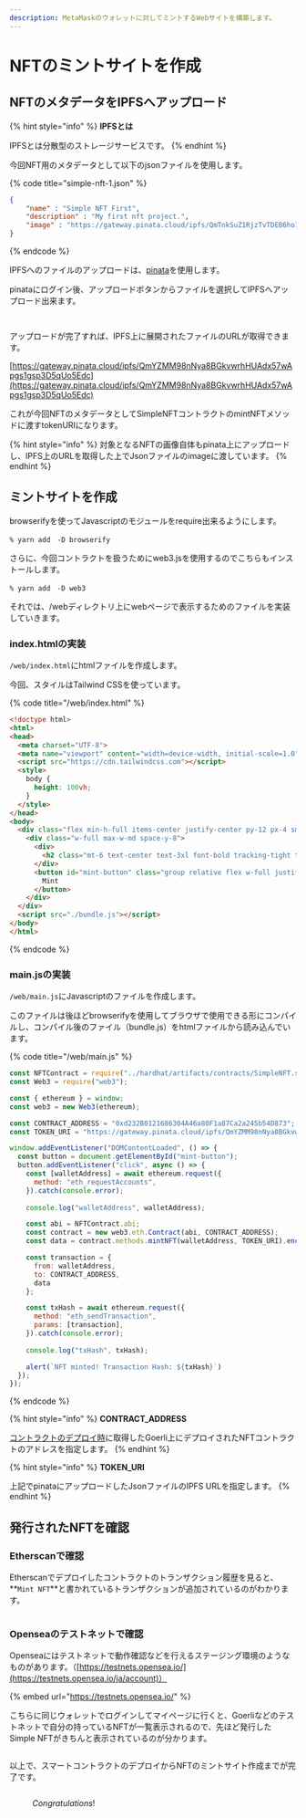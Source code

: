 ```yaml
---
description: MetaMaskのウォレットに対してミントするWebサイトを構築します。
---
```


# NFTのミントサイトを作成

## NFTのメタデータをIPFSへアップロード

{% hint style="info" %}
**IPFSとは**

IPFSとは分散型のストレージサービスです。
{% endhint %}

今回NFT用のメタデータとして以下のjsonファイルを使用します。

{% code title="simple-nft-1.json" %}
```json
{
    "name" : "Simple NFT First",
    "description" : "My first nft project.",
    "image" : "https://gateway.pinata.cloud/ipfs/QmTnkSuZ1RjzTvTDEB6ho1jVbTUZmYzqSQggMSZmLVjH5j"
}
```
{% endcode %}

IPFSへのファイルのアップロードは、[pinata](https://www.pinata.cloud/)を使用します。

pinataにログイン後、アップロードボタンからファイルを選択してIPFSへアップロード出来ます。

<figure><img src="../../.gitbook/assets/app.pinata.cloud_pinmanager(iPad Air).png" alt=""><figcaption></figcaption></figure>

<figure><img src="../../.gitbook/assets/app.pinata.cloud_pinmanager(iPad Air) (2).png" alt=""><figcaption></figcaption></figure>

アップロードが完了すれば、IPFS上に展開されたファイルのURLが取得できます。

[https://gateway.pinata.cloud/ipfs/QmYZMM98nNya8BGkvwrhHUAdx57wApgs1gsp3D5qUo5Edc](https://gateway.pinata.cloud/ipfs/QmYZMM98nNya8BGkvwrhHUAdx57wApgs1gsp3D5qUo5Edc)

これが今回NFTのメタデータとしてSimpleNFTコントラクトのmintNFTメソッドに渡すtokenURIになります。

{% hint style="info" %}
対象となるNFTの画像自体もpinata上にアップロードし、IPFS上のURLを取得した上でJsonファイルのimageに渡しています。
{% endhint %}

## ミントサイトを作成

browserifyを使ってJavascriptのモジュールをrequire出来るようにします。

```shell
% yarn add　-D browserify
```

さらに、今回コントラクトを扱うためにweb3.jsを使用するのでこちらもインストールします。

```shell
% yarn add　-D web3
```

それでは、/webディレクトリ上にwebページで表示するためのファイルを実装していきます。

### index.htmlの実装

`/web/index.html`にhtmlファイルを作成します。

今回、スタイルはTailwind CSSを使っています。

{% code title="/web/index.html" %}
```html
<!doctype html>
<html>
<head>
  <meta charset="UTF-8">
  <meta name="viewport" content="width=device-width, initial-scale=1.0">
  <script src="https://cdn.tailwindcss.com"></script>
  <style>
    body {
      height: 100vh;
    }
  </style>
</head>
<body>
  <div class="flex min-h-full items-center justify-center py-12 px-4 sm:px-6 lg:px-8">
    <div class="w-full max-w-md space-y-8">
      <div>
        <h2 class="mt-6 text-center text-3xl font-bold tracking-tight text-gray-900">Let's mint a SimpleNFT</h2>
      </div>
      <button id="mint-button" class="group relative flex w-full justify-center rounded-md border border-transparent bg-indigo-600 py-2 px-4 text-sm font-medium text-white hover:bg-indigo-700 focus:outline-none focus:ring-2 focus:ring-indigo-500 focus:ring-offset-2">
        Mint
      </button>
    </div>
  </div>
  <script src="./bundle.js"></script>
</body>
</html>
```
{% endcode %}

### main.jsの実装

`/web/main.js`にJavascriptのファイルを作成します。

このファイルは後ほどbrowserifyを使用してブラウザで使用できる形にコンパイルし、コンパイル後のファイル（bundle.js）をhtmlファイルから読み込んでいます。

{% code title="/web/main.js" %}
```javascript
const NFTContract = require("../hardhat/artifacts/contracts/SimpleNFT.sol/SimpleNFT.json");
const Web3 = require("web3");

const { ethereum } = window;
const web3 = new Web3(ethereum);

const CONTRACT_ADDRESS = "0xd232B0121686304A46a80F1a87Ca2a245b54D873";
const TOKEN_URI = "https://gateway.pinata.cloud/ipfs/QmYZMM98nNya8BGkvwrhHUAdx57wApgs1gsp3D5qUo5Edc";

window.addEventListener("DOMContentLoaded", () => {
  const button = document.getElementById("mint-button");
  button.addEventListener("click", async () => {
    const [walletAddress] = await ethereum.request({
      method: "eth_requestAccounts",
    }).catch(console.error);
    
    console.log("walletAddress", walletAddress);

    const abi = NFTContract.abi;
    const contract = new web3.eth.Contract(abi, CONTRACT_ADDRESS);
    const data = contract.methods.mintNFT(walletAddress, TOKEN_URI).encodeABI();

    const transaction = {
      from: walletAddress,
      to: CONTRACT_ADDRESS,
      data
    };

    const txHash = await ethereum.request({
      method: "eth_sendTransaction",
      params: [transaction],
    }).catch(console.error);
    
    console.log("txHash", txHash);

    alert(`NFT minted! Transaction Hash: ${txHash}`)
  });
});
```
{% endcode %}

{% hint style="info" %}
**CONTRACT\_ADDRESS**

[コントラクトのデプロイ時](erc721-deploy/#depuroikomandowo)に取得したGoerli上にデプロイされたNFTコントラクトのアドレスを指定します。
{% endhint %}

{% hint style="info" %}
**TOKEN\_URI**

上記でpinataにアップロードしたJsonファイルのIPFS URLを指定します。
{% endhint %}

## 発行されたNFTを確認

### Etherscanで確認

Etherscanでデプロイしたコントラクトのトランザクション履歴を見ると、**`Mint NFT`**と書かれているトランザクションが追加されているのがわかります。

<figure><img src="../../.gitbook/assets/goerli.etherscan.io_address_0xd232B0121686304A46a80F1a87Ca2a245b54D873(iPad Air) (1).png" alt=""><figcaption></figcaption></figure>

### Openseaのテストネットで確認

Openseaにはテストネットで動作確認などを行えるステージング環境のようなものがあります。（[https://testnets.opensea.io/](https://testnets.opensea.io/ja/account)）

{% embed url="https://testnets.opensea.io/" %}

こちらに同じウォレットでログインしてマイページに行くと、Goerliなどのテストネットで自分の持っているNFTが一覧表示されるので、先ほど発行したSimple NFTがきちんと表示されているのが分かります。

<figure><img src="../../.gitbook/assets/testnets.opensea.io_ja_account(iPad Air).png" alt=""><figcaption></figcaption></figure>

以上で、スマートコントラクトのデプロイからNFTのミントサイト作成までが完了です。

<figure><img src="../../.gitbook/assets/infrastructure_transparent.png" alt=""><figcaption><p><em>Congratulations</em>!</p></figcaption></figure>
